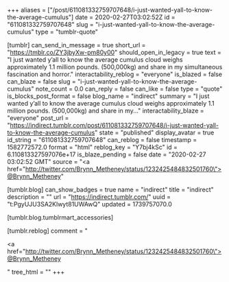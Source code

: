 +++
aliases = ["/post/611081332759707648/i-just-wanted-yall-to-know-the-average-cumulus"]
date = 2020-02-27T03:02:52Z
id = "611081332759707648"
slug = "i-just-wanted-yall-to-know-the-average-cumulus"
type = "tumblr-quote"

[tumblr]
can_send_in_message = true
short_url = "https://tmblr.co/ZY3jbyXw-pm80y00"
should_open_in_legacy = true
text = "I just wanted y’all to know the average cumulus cloud weighs approximately 1.1 million pounds. (500,000kg) and share in my simultaneous fascination and horror."
interactability_reblog = "everyone"
is_blazed = false
can_blaze = false
slug = "i-just-wanted-yall-to-know-the-average-cumulus"
note_count = 0.0
can_reply = false
can_like = false
type = "quote"
is_blocks_post_format = false
blog_name = "indirect"
summary = "I just wanted y’all to know the average cumulus cloud weighs approximately 1.1 million pounds. (500,000kg) and share in my..."
interactability_blaze = "everyone"
post_url = "https://indirect.tumblr.com/post/611081332759707648/i-just-wanted-yall-to-know-the-average-cumulus"
state = "published"
display_avatar = true
id_string = "611081332759707648"
can_reblog = false
timestamp = 1582772572.0
format = "html"
reblog_key = "Y7bj4kSc"
id = 6.110813327597076e+17
is_blaze_pending = false
date = "2020-02-27 03:02:52 GMT"
source = "<a href=\"http://twitter.com/Brynn_Metheney/status/1232425484832501760\">@Brynn_Metheney</a>"

[tumblr.blog]
can_show_badges = true
name = "indirect"
title = "indirect"
description = ""
url = "https://indirect.tumblr.com/"
uuid = "t:PgyUJU3SA2Klwyt81UWAwQ"
updated = 1739757070.0

[tumblr.blog.tumblrmart_accessories]

[tumblr.reblog]
comment = "<p><a href=\"http://twitter.com/Brynn_Metheney/status/1232425484832501760\">@Brynn_Metheney</a></p>"
tree_html = ""
+++

